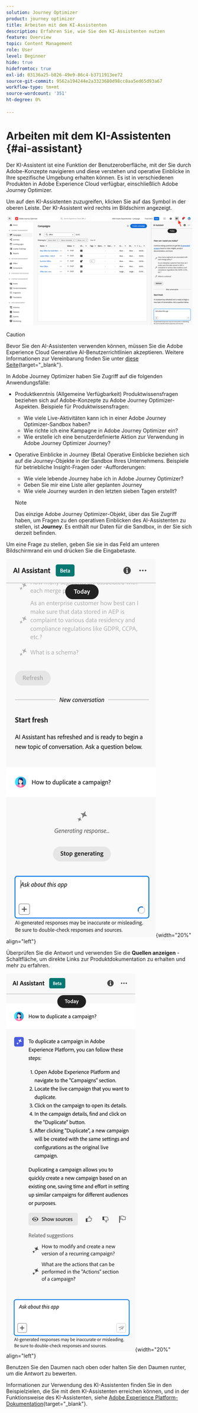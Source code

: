 ```yaml
---
solution: Journey Optimizer
product: journey optimizer
title: Arbeiten mit dem KI-Assistenten
description: Erfahren Sie, wie Sie den KI-Assistenten nutzen
feature: Overview
topic: Content Management
role: User
level: Beginner
hide: true
hidefromtoc: true
exl-id: 03136a25-b826-49e9-86c4-b3711913ee72
source-git-commit: 9562a194244e2a3323680d98cc8aa5ed65d93a67
workflow-type: tm+mt
source-wordcount: '351'
ht-degree: 0%

---
```


# Arbeiten mit dem KI-Assistenten {#ai-assistant}

Der KI-Assistent ist eine Funktion der Benutzeroberfläche, mit der Sie durch Adobe-Konzepte navigieren und diese verstehen und operative Einblicke in Ihre spezifische Umgebung erhalten können. Es ist in verschiedenen Produkten in Adobe Experience Cloud verfügbar, einschließlich Adobe Journey Optimizer.

Um auf den KI-Assistenten zuzugreifen, klicken Sie auf das Symbol in der oberen Leiste. Der KI-Assistent wird rechts im Bildschirm angezeigt.

![](assets/do-not-localize/ai-assistant-open.png)


>[!CAUTION]
>
>Bevor Sie den AI-Assistenten verwenden können, müssen Sie die Adobe Experience Cloud Generative AI-Benutzerrichtlinien akzeptieren. Weitere Informationen zur Vereinbarung finden Sie unter [diese Seite](https://experienceleague.adobe.com/en/docs/experience-platform/landing/platform-ui/ai-assistant){target="_blank"}.

In Adobe Journey Optimizer haben Sie Zugriff auf die folgenden Anwendungsfälle:

* Produktkenntnis (Allgemeine Verfügbarkeit) Produktwissensfragen beziehen sich auf Adobe-Konzepte zu Adobe Journey Optimizer-Aspekten. Beispiele für Produktwissensfragen:

   * Wie viele Live-Aktivitäten kann ich in einer Adobe Journey Optimizer-Sandbox haben?
   * Wie richte ich eine Kampagne in Adobe Journey Optimizer ein?
   * Wie erstelle ich eine benutzerdefinierte Aktion zur Verwendung in Adobe Journey Optimizer Journey?


* Operative Einblicke in Journey (Beta) Operative Einblicke beziehen sich auf die Journey-Objekte in der Sandbox Ihres Unternehmens. Beispiele für betriebliche Insight-Fragen oder -Aufforderungen:

   * Wie viele lebende Journey habe ich in Adobe Journey Optimizer?
   * Geben Sie mir eine Liste aller geplanten Journey
   * Wie viele Journey wurden in den letzten sieben Tagen erstellt?

  >[!NOTE]
  >
  >Das einzige Adobe Journey Optimizer-Objekt, über das Sie Zugriff haben, um Fragen zu den operativen Einblicken des AI-Assistenten zu stellen, ist **Journey**. Es enthält nur Daten für die Sandbox, in der Sie sich derzeit befinden.


Um eine Frage zu stellen, geben Sie sie in das Feld am unteren Bildschirmrand ein und drücken Sie die Eingabetaste.

![](assets/do-not-localize/ai-assistant-ask.png){width="20%" align="left"}

Überprüfen Sie die Antwort und verwenden Sie die **Quellen anzeigen** -Schaltfläche, um direkte Links zur Produktdokumentation zu erhalten und mehr zu erfahren.

![](assets/do-not-localize/ai-assistant-answer.png){width="20%" align="left"}

Benutzen Sie den Daumen nach oben oder halten Sie den Daumen runter, um die Antwort zu bewerten.

Informationen zur Verwendung des KI-Assistenten finden Sie in den Beispielzielen, die Sie mit dem KI-Assistenten erreichen können, und in der Funktionsweise des KI-Assistenten, siehe [Adobe Experience Platform-Dokumentation](https://experienceleague.adobe.com/en/docs/experience-platform/landing/platform-ui/ai-assistant){target="_blank"}.
